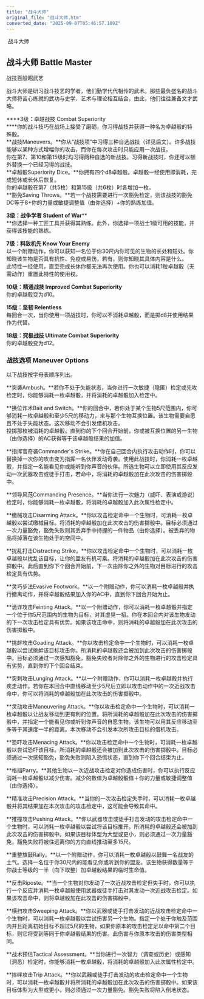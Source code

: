 ```yaml
---
title: "战斗大师"
original_file: "战斗大师.htm"
converted_date: "2025-09-07T05:46:57.109Z"
---
```


﻿ 战斗大师  

## **战斗大师 Battle Master**

战技百般昭武艺

战斗大师是研习战斗技艺的学者，他们勤学代代相传的武术。那些最负盛名的战斗大师将苦心练就的武功与史学、艺术与理论相互结合，由此，他们往往兼备文才武略。

****3级：卓越战技 Combat Superiority  
****你的战斗技巧在战场上接受了磨砺，你习得战技并获得一种名为卓越骰的特殊骰。  
**战技Maneuvers。**你从“战技项”中习得三种自选战技（详见后文）。许多战技能够以某种方式增幅你的攻击，而你在每次攻击时只能应用一次战技。  
你在第7、第10和第15级时均习得两种自选的新战技。习得新战技时，你还可以额外替换一个已经习得的战技。  
**卓越骰Superiority Dice。**你拥有四个d8卓越骰。卓越骰一经使用即消耗，完成短休或长休后恢复。  
你的卓越骰在第7（共5枚）和第15级（共6枚）时各增加一枚。  
**豁免Saving Throws。**若一个战技需要进行一次豁免检定，则该战技的豁免DC等于8+你的力量或敏捷调整值（由你选择）+你的熟练加值。

****3级：战争学者 Student of War******  
**你选择一种工匠工具并获得其熟练。此外，你选择一项战士1级可用的技能，并获得该技能的熟练。

****7级：料敌机先 Know Your Enemy****  
以一个附赠动作，你可以获知一名位于你30尺内你可见的生物的长处和短处。你知晓该生物是否具有抗性、免疫或易伤，若有，则你知晓其具体内容是什么。  
此特性一经使用，直至完成长休你都无法再次使用。你也可以消耗1粒卓越骰（无需动作）重置此特性的使用权。

****10级：精通战技 Improved Combat Superiority****  
你的卓越骰变为d10。

****15级：坚韧 Relentless****  
每回合一次，当你使用一项战技时，你可以不消耗卓越骰，而是掷d8并使用结果作为代替。

****18级：究极战技 Ultimate Combat Superiority****  
你的卓越骰变为d12。

### 战技选项 Maneuver Options

以下战技按字母表顺序列出。

**突袭Ambush。**若你不处于失能状态，当你进行一次敏捷（隐匿）检定或先攻检定时，你能够消耗一枚卓越骰，并将消耗的卓越骰加入检定中。

**换位诈术Bait and Switch。**你的回合中，若你处于某个生物5尺范围内，你可够消耗一枚卓越骰和至少5尺的移动力，来与那个生物互换位置。该生物需要自愿且不处于失能状态。这次移动不会引发借机攻击。  
投掷那枚被消耗的卓越骰。直到你的下个回合开始前，你或被互换位置的另一生物（由你选择）的AC获得等于该卓越骰结果的加值。

**指挥官奇袭Commander's Strike。**你在自己回合内执行攻击动作时，你可以替换掉一次你的攻击变为指挥一名伙伴发动奇袭。使用此战技时，你消耗一枚卓越骰，并指定一名能看见你或能听到你声音的伙伴。所选生物可以立即使用其反应发动一次武器攻击或徒手打击，若命中，将消耗的卓越骰加在此次攻击的伤害掷骰中。

**领导风范Commanding Presence。**当你进行一次魅力（威吓、表演或游说）检定时，你能够消耗一枚卓越骰，将消耗的卓越骰加入此次属性检定中。

**缴械攻击Disarming Attack。**你以攻击检定命中一个生物时，可消耗一枚卓越骰以尝试缴械目标。将消耗的卓越骰加在此次攻击的伤害掷骰中。目标必须通过一次力量豁免，豁免失败则其丢弃手中持握的一件物品（由你选择）。被丢弃的物品将掉落在该生物处于的空间中。

**扰乱打击Distracting Strike。**你以攻击检定命中一个生物时，可以消耗一枚卓越骰以扰乱该目标，让你的盟友有机可乘。将消耗的卓越骰加在此次攻击的伤害掷骰中。此后直到你下个回合开始前，下一次由除你之外的生物对目标进行的攻击检定具有优势。

**灵巧步法Evasive Footwork。**以一个附赠动作，你可以消耗一枚卓越骰并执行撤离动作，并将卓越骰结果加入你的AC中，直到你下回合开始为止。

**诡诈攻击Feinting Attack。**以一个附赠动作，你可以消耗一枚卓越骰并指定一个位于你5尺范围内的生物为目标，对其虚晃一招。你在本回合内对该生物发动的下一次攻击检定具有优势。如果该攻击命中，则将消耗的卓越骰加在此次攻击的伤害掷骰中。

**挑衅攻击Goading Attack。**你以攻击检定命中一个生物时，可以消耗一枚卓越骰以尝试挑衅该目标攻击你。所消耗的卓越骰还会被加到此次攻击的伤害掷骰中。目标必须通过一次感知豁免，豁免失败者对除你之外的生物进行的攻击检定具有劣势，直到你的下个回合结束。

**突刺攻击Lunging Attack。**以一个附赠动作，你可以消耗一枚卓越骰并执行疾走动作。若你在本回合中直线移动至少5尺后立即以攻击动作中的一次近战攻击命中，你可以将消耗的卓越骰加在此次攻击的伤害掷骰中。

**灵动攻击Maneuvering Attack。**你以攻击检定命中一个生物时，可以消耗一枚卓越骰以让战友移动到更有利的位置。将所消耗的卓越骰加在此次攻击的伤害掷骰中，并指定一个能看见你或听到你声音的自愿生物。该生物可以用其反应移动至多等于其速度一半的距离。本次移动不会引发本次所攻击目标的借机攻击。

**恐吓攻击Menacing Attack。**你以攻击检定命中一个生物时，可消耗一枚卓越骰以尝试恐吓该目标。所消耗的卓越骰还会被加到此次攻击的伤害掷骰中。目标必须通过一次感知豁免，豁免失败则陷入恐慌状态，直到你下个回合结束为止。

**格挡Parry。**其他生物以一次近战攻击检定对你造成伤害时，你可以执行反应消耗一枚卓越骰以减少伤害。减少的数值为卓越骰骰值＋你的力量或敏捷调整值（由你选择）。

**精准攻击Precision Attack。**当你的一次攻击检定失手时，可以消耗一枚卓越骰并将其结果加在本次攻击的攻击检定中，这可能会导致其命中。

**推撞攻击Pushing Attack。**你以武器攻击或徒手打击发动的攻击检定命中一个生物时，可以消耗一枚卓越骰以尝试将该目标推开。所消耗的卓越骰还会被加到此次攻击的伤害掷骰中。如果该目标体型为大型或更小，则必须通过一次力量豁免，豁免失败将被往远离你的方向直线推动至多15尺。

**重整旗鼓Rally。**以一个附赠动作，你可以消耗一枚卓越骰以鼓舞一名战友的士气。选择一名位于你30尺内的能看见你或听到你的盟友。该生物获得数量等于你战士等级的一半（向下取整）加卓越骰结果的临时生命值。

**反击Riposte。**当一个生物对你发动了一次近战攻击检定但失手时，你可以执行一个反应并消耗一枚卓越骰使用武器或徒手打击对其发动一次近战攻击检定。如果该攻击命中，则将卓越骰加在此攻击的伤害掷骰中。

**横扫攻击Sweeping Attack。**你以武器或徒手打击发动的近战攻击检定命中一个生物时，可以消耗一枚卓越骰以尝试伤害另一个生物。指定一个处于你触及范围内并且距离初始目标不超过5尺的生物，如果你原本的攻击检定足以命中第二个目标，则它将受到等同于你卓越骰结果的伤害。此伤害与你原本攻击的伤害类型相同。

**战术预估Tactical Assessment。**当你进行一次智力（调查或历史）或感知（洞悉）检定时，你能够消耗一枚卓越骰，将消耗的卓越骰加入此次属性检定中。

**摔绊攻击Trip Attack。**你以武器或徒手打击发动的攻击检定命中一个生物时，可以消耗一枚卓越骰并将所消耗的卓越骰加在此次攻击的伤害掷骰中。如果该目标体型为大型或更小，则必须通过一次力量豁免。豁免失败将陷入倒地状态。